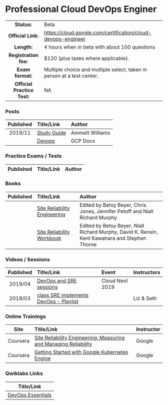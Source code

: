 # Professional Cloud DevOps Enginer

| | | |
| :---:         |     :---      |          :--- |
| **Status:** | Beta | 
| **Official Link:** | https://cloud.google.com/certification/cloud-devops-engineer | 
| **Length:** | 4 hours when in beta with about 100 questions | 
| **Registration fee:** | $120 (plus taxes where applicable). | 
| **Exam format:** | Multiple choice and multiple select, taken in person at a test center. | 
| **Official Practice Test:** | NA | 

### Posts
| Published | Title/Link | Author |
| :---:         |     :---      |          :--- |
| 2019/11 | [Study Guide](https://drive.google.com/file/d/1TU8i3-YbJ6xIa1aiaM9-Zf9iLYWl2q2O/view) | Ammett Williams |
| | [Devops](https://cloud.google.com/devops/) | GCP Docs |

### Practice Exams / Tests
| Published | Title/Link | Author |
| :---:         |     :---      |          :--- |

### Books
| Published | Title/Link | Author |
| :---:         |     :---      |          :--- |
| | [Site Reliability Engineering](https://landing.google.com/sre/sre-book/toc/index.html) | Edited by Betsy Beyer, Chris Jones, Jennifer Petoff and Niall Richard Murphy |
| | [Site Reliability Workbook](https://landing.google.com/sre/workbook/toc/) | Edited by Betsy Beyer, Niall Richard Murphy, David K. Rensin, Kent Kawahara and Stephen Thorne |

### Videos / Sessions
| Published | Title/Link | Event | Instructors |
| :---:         |     :---      |          :--- |          :--- | 
| 2019/04 | [DevOps and SRE sessions](https://www.youtube.com/playlist?list=PLIivdWyY5sqISlOXDGGK-SeUCvsxtB1c0)  | Cloud Next 2019 | |
| 2018/03 | [class SRE implements DevOps - Playlist](https://www.youtube.com/watch?v=uTEL8Ff1Zvk&list=PLIivdWyY5sqJrKl7D2u-gmis8h9K66qoj)  | | Liz & Seth |



### Online Trainings
| Site | Title/Link | Instructor |
| :---:         |     :---      |          :--- |
| Coursera | [Site Reliability Engineering: Measuring and Managing Reliability](https://www.coursera.org/learn/site-reliability-engineering-slos/home/info) | Google |
| Coursera | [Getting Started with Google Kubernetes Engine](https://www.coursera.org/learn/google-kubernetes-engine/home/info) | Google |

### Qwiklabs Links
|  Title/Link  |
| :---:         |
| [DevOps Essentials](https://google.qwiklabs.com/quests/96) | 
